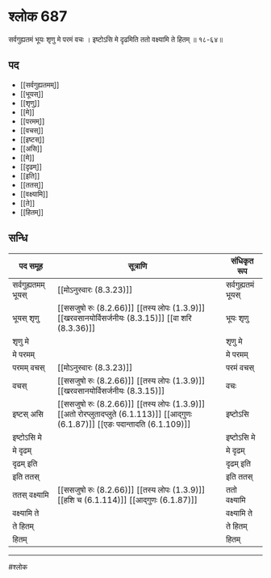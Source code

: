 # श्लोक 687

सर्वगुह्यतमं भूयः श‍ृणु मे परमं वचः ।
इष्टोऽसि मे दृढमिति ततो वक्ष्यामि ते हितम् ॥ १८-६४॥


## पद 

- [[सर्वगुह्यतमम्]]
- [[भूयस्]]
- [[शृणु]]
- [[मे]]
- [[परमम्]]
- [[वचस्]]
- [[इष्टस्]]
- [[असि]]
- [[मे]]
- [[दृढम्]]
- [[इति]]
- [[ततस्]]
- [[वक्ष्यामि]]
- [[ते]]
- [[हितम्]]

## सन्धि

| पद समूह | सूत्राणि | संधिकृत रूप |
| ----- | ----- | ----- |
| सर्वगुह्यतमम् भूयस् |  [[मोऽनुस्वारः (8.3.23)]] | सर्वगुह्यतमं भूयस् |
| भूयस् शृणु |  [[ससजुषो रुः (8.2.66)]] [[तस्य लोपः (1.3.9)]] [[खरवसानयोर्विसर्जनीयः (8.3.15)]] [[वा शरि (8.3.36)]] | भूयः शृणु |
| शृणु मे |  | शृणु मे |
| मे परमम् |  | मे परमम् |
| परमम् वचस् |  [[मोऽनुस्वारः (8.3.23)]] | परमं वचस् |
| वचस् |  [[ससजुषो रुः (8.2.66)]] [[तस्य लोपः (1.3.9)]] [[खरवसानयोर्विसर्जनीयः (8.3.15)]] | वचः |
| इष्टस् असि |  [[ससजुषो रुः (8.2.66)]] [[तस्य लोपः (1.3.9)]] [[अतो रोरप्लुतादप्लुते (6.1.113)]] [[आद्गुणः (6.1.87)]] [[एङः पदान्तादति (6.1.109)]] | इष्टोऽसि |
| इष्टोऽसि मे |  | इष्टोऽसि मे |
| मे दृढम् |  | मे दृढम् |
| दृढम् इति |  | दृढम् इति |
| इति ततस् |  | इति ततस् |
| ततस् वक्ष्यामि |  [[ससजुषो रुः (8.2.66)]] [[तस्य लोपः (1.3.9)]] [[हशि च (6.1.114)]] [[आद्गुणः (6.1.87)]] | ततो वक्ष्यामि |
| वक्ष्यामि ते |  | वक्ष्यामि ते |
| ते हितम् |  | ते हितम् |
| हितम् |  | हितम् |


---

#श्लोक